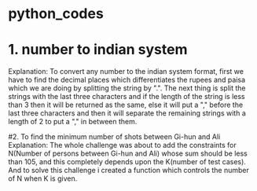 # python_codes

# 1. number to indian system
Explanation: To convert any number to the indian system format, first we have to find the decimal places which differentiates the rupees and paisa which we are doing by splitting the string by ".". The next thing is split the strings with the last three characters and if the length of the string is less than 3 then it will be returned as the same, else it will put a "," before the last three characters and then it will separate the remaining strings with a length of 2 to put a "," in between them.

#2. To find the minimum number of shots between Gi-hun and Ali
Explanation: The whole challenge was about to add the constraints for N(Number of persons between Gi-hun and Ali) whose sum should be less than 105, and this completely depends upon the K(number of test cases). And to solve this challenge i created a function which controls the number of N when K is given.
